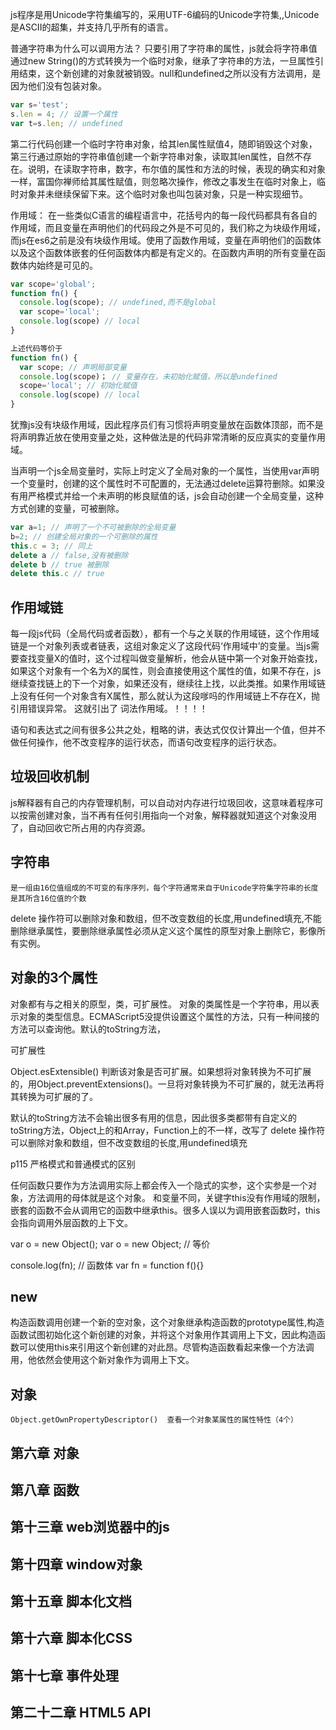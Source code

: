js程序是用Unicode字符集编写的，采用UTF-6编码的Unicode字符集,,Unicode是ASCII的超集，并支持几乎所有的语言。

普通字符串为什么可以调用方法？
只要引用了字符串的属性，js就会将字符串值通过new String()的方式转换为一个临时对象，继承了字符串的方法，一旦属性引用结束，这个新创建的对象就被销毁。null和undefined之所以没有方法调用，是因为他们没有包装对象。
```js
var s='test';
s.len = 4; // 设置一个属性
var t=s.len; // undefined

```

第二行代码创建一个临时字符串对象，给其len属性赋值4，随即销毁这个对象，第三行通过原始的字符串值创建一个新字符串对象，读取其len属性，自然不存在。说明，在读取字符串，数字，布尔值的属性和方法的时候，表现的确实和对象一样，富国你禅师给其属性赋值，则忽略次操作，修改之事发生在临时对象上，临时对象并未继续保留下来。这个临时对象也叫包装对象，只是一种实现细节。


作用域：
  在一些类似C语言的编程语言中，花括号内的每一段代码都具有各自的作用域，而且变量在声明他们的代码段之外是不可见的，我们称之为块级作用域，而js在es6之前是没有块级作用域。使用了函数作用域，变量在声明他们的函数体以及这个函数体嵌套的任何函数体内都是有定义的。在函数内声明的所有变量在函数体内始终是可见的。
  ```js
  var scope='global';
  function fn() {
    console.log(scope); // undefined,而不是global
    var scope='local';
    console.log(scope) // local
  }

  上述代码等价于
  function fn() {
    var scope; // 声明局部变量
    console.log(scope)； // 变量存在，未初始化赋值，所以是undefined
    scope='local'; // 初始化赋值
    console.log(scope) // local
  }
  ```
  犹豫js没有块级作用域，因此程序员们有习惯将声明变量放在函数体顶部，而不是将声明靠近放在使用变量之处，这种做法是的代码非常清晰的反应真实的变量作用域。

  当声明一个js全局变量时，实际上时定义了全局对象的一个属性，当使用var声明一个变量时，创建的这个属性时不可配置的，无法通过delete运算符删除。如果没有用严格模式并给一个未声明的彬良赋值的话，js会自动创建一个全局变量，这种方式创建的变量，可被删除。

  ```js
  var a=1; // 声明了一个不可被删除的全局变量
  b=2; // 创建全局对象的一个可删除的属性
  this.c = 3; // 同上
  delete a // false,没有被删除
  delete b // true 被删除
  delete this.c // true
```

## 作用域链
  每一段js代码（全局代码或者函数），都有一个与之关联的作用域链，这个作用域链是一个对象列表或者链表，这组对象定义了这段代码‘作用域中’的变量。当js需要查找变量X的值时，这个过程叫做变量解析，他会从链中第一个对象开始查找，如果这个对象有一个名为X的属性，则会直接使用这个属性的值，如果不存在，js继续查找链上的下一个对象，如果还没有，继续往上找，以此类推。如果作用域链上没有任何一个对象含有X属性，那么就认为这段嗲吗的作用域链上不存在X，抛引用错误异常。
  这就引出了
  词法作用域。！！！！

  

语句和表达式之间有很多公共之处，粗略的讲，表达式仅仅计算出一个值，但并不做任何操作，他不改变程序的运行状态，而语句改变程序的运行状态。


## 垃圾回收机制
  js解释器有自己的内存管理机制，可以自动对内存进行垃圾回收，这意味着程序可以按需创建对象，当不再有任何引用指向一个对象，解释器就知道这个对象没用了，自动回收它所占用的内存资源。


  ## 字符串
    是一组由16位值组成的不可变的有序序列，每个字符通常来自于Unicode字符集字符串的长度是其所含16位值的个数

  delete 操作符可以删除对象和数组，但不改变数组的长度,用undefined填充,不能删除继承属性，要删除继承属性必须从定义这个属性的原型对象上删除它，影像所有实例。

  ## 对象的3个属性
  对象都有与之相关的原型，类，可扩展性。
  对象的类属性是一个字符串，用以表示对象的类型信息。ECMAScript5没提供设置这个属性的方法，只有一种间接的方法可以查询他。默认的toString方法，

  可扩展性

  Object.esExtensible() 判断该对象是否可扩展。如果想将对象转换为不可扩展的，用Object.preventExtensions()。一旦将对象转换为不可扩展的，就无法再将其转换为可扩展的了。

  默认的toString方法不会输出很多有用的信息，因此很多类都带有自定义的toString方法，Object上的和Array，Function上的不一样，改写了
  delete 操作符可以删除对象和数组，但不改变数组的长度,用undefined填充


  p115  严格模式和普通模式的区别

  任何函数只要作为方法调用实际上都会传入一个隐式的实参，这个实参是一个对象，方法调用的母体就是这个对象。
  和变量不同，关键字this没有作用域的限制，嵌套的函数不会从调用它的函数中继承this。很多人误以为调用嵌套函数时，this会指向调用外层函数的上下文。



  var o = new Object();
  var o = new Object; // 等价


  console.log(fn); // 函数体
  var fn = function f(){}


  ## new 
  构造函数调用创建一个新的空对象，这个对象继承构造函数的prototype属性,构造函数试图初始化这个新创建的对象，并将这个对象用作其调用上下文，因此构造函数可以使用this来引用这个新创建的对此昂。尽管构造函数看起来像一个方法调用，他依然会使用这个新对象作为调用上下文。

  ## 对象
    Object.getOwnPropertyDescriptor()  查看一个对象某属性的属性特性（4个）




## 第六章 对象  

## 第八章  函数  

## 第十三章 web浏览器中的js

## 第十四章  window对象

## 第十五章  脚本化文档

## 第十六章  脚本化CSS  

## 第十七章 事件处理  

## 第二十二章  HTML5 API  

